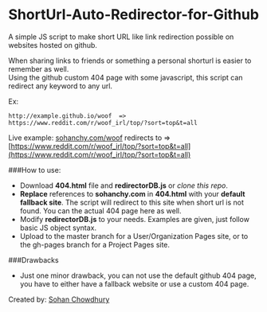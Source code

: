 # ShortUrl-Auto-Redirector-for-Github
A simple JS script to make short URL like link redirection possible on websites hosted on github. 

When sharing links to friends or something a personal shorturl is easier to remember as well.  
Using the github custom 404 page with some javascript, this script can redirect any keyword to any url.

Ex: 

    http://example.github.io/woof  => https://www.reddit.com/r/woof_irl/top/?sort=top&t=all

Live example:
[sohanchy.com/woof](http://sohanchy.com/woof) 
redirects to =>  
[https://www.reddit.com/r/woof_irl/top/?sort=top&t=all](https://www.reddit.com/r/woof_irl/top/?sort=top&t=all)

###How to use:
 - Download **404.html** file and **redirectorDB.js** or *clone this repo*.
 - **Replace** references to **sohanchy.com** in **404.html** with your **default fallback site**. The script will redirect to this site when short url is not found. You can the actual 404 page here as well.
 - Modify **redirectorDB.js** to your needs. Examples are given, just follow basic JS object syntax.
 - Upload to the master branch for a User/Organization Pages site, or to the gh-pages branch for a Project Pages site.


###Drawbacks
 - Just one minor drawback, you can not  use the default github 404 page,
   you have to either have a fallback website or use a custom 404 page.

Created by: [Sohan Chowdhury](http://sohanchy.com)



